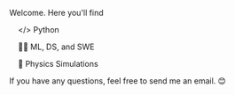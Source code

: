 <!--
**cemenenkoff/cemenenkoff** is a ✨ _special_ ✨ repository because its `README.md` (this file) appears on your GitHub profile.

Here are some ideas to get you started:

- 🔭 I’m currently working on ...
- 🌱 I’m currently learning ...
- 👯 I’m looking to collaborate on ...
- 🤔 I’m looking for help with ...
- 💬 Ask me about ...
- 📫 How to reach me: ...
- 😄 Pronouns: ...
- ⚡ Fun fact: ...
-->
Welcome. Here you'll find
  
  &nbsp;&nbsp;&nbsp;&nbsp;</> Python
  
  &nbsp;&nbsp;&nbsp;&nbsp;👨‍💻  ML, DS, and SWE
  
  &nbsp;&nbsp;&nbsp;&nbsp;💫  Physics Simulations

If you have any questions, feel free to send me an email. 😊

